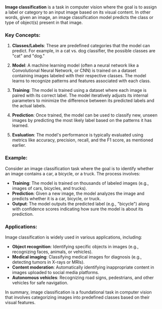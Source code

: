 **Image classification** is a task in computer vision where the goal is to assign a label or category to an input image based on its visual content. In other words, given an image, an image classification model predicts the class or type of object(s) present in that image.

### Key Concepts:
1. **Classes/Labels**: These are predefined categories that the model can predict. For example, in a cat vs. dog classifier, the possible classes are "cat" and "dog."

2. **Model**: A machine learning model (often a neural network like a Convolutional Neural Network, or CNN) is trained on a dataset containing images labeled with their respective classes. The model learns to recognize patterns and features associated with each class.

3. **Training**: The model is trained using a dataset where each image is paired with its correct label. The model iteratively adjusts its internal parameters to minimize the difference between its predicted labels and the actual labels.

4. **Prediction**: Once trained, the model can be used to classify new, unseen images by predicting the most likely label based on the patterns it has learned.

5. **Evaluation**: The model's performance is typically evaluated using metrics like accuracy, precision, recall, and the F1 score, as mentioned earlier.

### Example:
Consider an image classification task where the goal is to identify whether an image contains a car, a bicycle, or a truck. The process involves:
- **Training**: The model is trained on thousands of labeled images (e.g., images of cars, bicycles, and trucks).
- **Prediction**: Given a new image, the model analyzes the image and predicts whether it is a car, bicycle, or truck.
- **Output**: The model outputs the predicted label (e.g., "bicycle") along with confidence scores indicating how sure the model is about its prediction.

### Applications:
Image classification is widely used in various applications, including:
- **Object recognition**: Identifying specific objects in images (e.g., recognizing faces, animals, or vehicles).
- **Medical imaging**: Classifying medical images for diagnosis (e.g., detecting tumors in X-rays or MRIs).
- **Content moderation**: Automatically identifying inappropriate content in images uploaded to social media platforms.
- **Autonomous vehicles**: Recognizing road signs, pedestrians, and other vehicles for safe navigation.

In summary, image classification is a foundational task in computer vision that involves categorizing images into predefined classes based on their visual features.